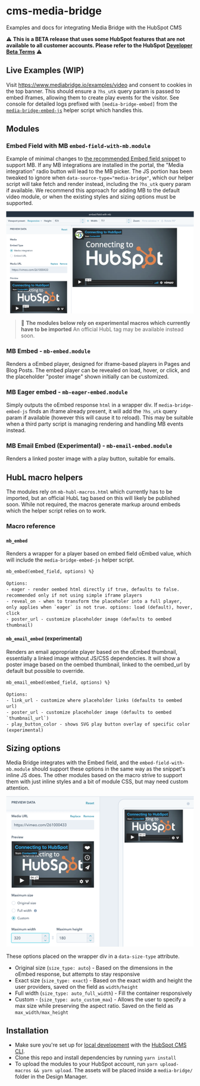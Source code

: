 # cms-media-bridge

Examples and docs for integrating Media Bridge with the HubSpot CMS

⚠️ **This is a BETA release that uses some HubSpot features that are not available to all customer accounts. Please refer to the HubSpot [Developer Beta Terms](https://legal.hubspot.com/developerbetaterms)** ⚠️

## Live Examples (WIP)
Visit https://www.mediabridge.io/examples/video and consent to cookies in the top banner.
This should ensure a `?hs_utk` query param is passed to embed iframes, allowing them to create play events for the visitor.
See console for detailed logs prefixed with `[media-bridge-embed]` from the [`media-bridge-embed-js`](./docs/media-bridge-embed-js.md) helper script which handles this.

## Modules

### Embed Field with MB  `embed-field-with-mb.module`

Example of minimal changes to [the recommended Embed field snippet](https://developers.hubspot.com/docs/cms/building-blocks/module-theme-fields/oembed#page-and-or-blog-modules) to support MB.
If any MB integrations are installed in the portal, the "Media integration" radio button will lead to the MB picker.
The JS portion has been tweaked to ignore when `data-source-type="media-bridge"`, which our helper script will take fetch and render instead, including the `?hs_utk` query param if available.
We recommend this approach for adding MB to the default video module, or when the existing styles and sizing options must be supported.

![Embed field sizing options](./docs/embed-field-video-selected.png)

> :construction: **The modules below rely on experimental macros which currently have to be imported** An official HubL tag may be available instead soon.

### MB Embed - `mb-embed.module`
Renders a oEmbed player, designed for iframe-based players in Pages and Blog Posts.
The embed player can be revealed on load, hover, or click, and the placeholder "poster image" shown initially can be customized.

### MB Eager embed - `mb-eager-embed.module`
Simply outputs the oEmbed response `html` in a wrapper div. If `media-bridge-embed-js` finds an iframe already present, it will add the `?hs_utk` query param if available (however this will cause it to reload).
This may be suitable when a third party script is managing rendering and handling MB events instead.

### MB Email Embed (Experimental) - `mb-email-embed.module`
Renders a linked poster image with a play button, suitable for emails.

## HubL macro helpers
The modules rely on `mb-hubl-macros.html` which currently has to be imported, but an official HubL tag based on this will likely be published soon.
While not required, the macros generate markup around embeds which the helper script relies on to work.


### Macro reference

#### `mb_embed`
Renders a wrapper for a player based on embed field oEmbed value, which will include the `media-bridge-embed-js` helper script.

```
mb_embed(embed_field, options) %}

Options:
- eager - render oembed html directly if true, defaults to false. recommended only if not using simple iframe players
- reveal_on - when to transform the placeholer into a full player, only applies when `eager` is not true. options: load (default), hover, click
- poster_url - customize placeholder image (defaults to oembed thumbnail)
```

#### `mb_email_embed` (experimental)
Renders an email appropriate player based on the oEmbed thumbnail, essentially a linked image without JS/CSS dependencies.
It will show a poster image based on the oembed thumbnail, linked to the oembed_url by default but possible to override.

```
mb_email_embed(embed_field, options) %}

Options:
- link_url - customize where placeholder links (defaults to oembed url)
- poster_url - customize placeholder image (defaults to oembed `thumbnail_url`)
- play_button_color - shows SVG play button overlay of specific color (experimental)
```

## Sizing options

Media Bridge integrates with the Embed field, and the `embed-field-with-mb.module` should support these options in the same way as the snippet's inline JS does.
The other modules based on the macro strive to support them with just inline styles and a bit of module CSS, but may need custom attention.

![Embed field sizing options](./docs/embed-field-sizing-options.png)

These options placed on the wrapper div in a `data-size-type` attribute.
- Original size (`size_type: auto`) - Based on the dimensions in the oEmbed response, but attempts to stay responsive
- Exact size (`size_type: exact`) - Based on the exact width and height the user providers, saved on the field as `width/height` 
- Full width (`size_type: auto_full_width`) - Fill the container responsively
- Custom - (`size_type: auto_custom_max`) - Allows the user to specify a max size while preserving the aspect ratio. Saved on the field as `max_width/max_height`

## Installation
- Make sure you're set up for [local development](https://designers.hubspot.com/tutorials/getting-started) with the [HubSpot CMS CLI](https://designers.hubspot.com/docs/developer-reference/local-development-cms-cli).
- Clone this repo and install dependencies by running `yarn install`
- To upload the modules to your HubSpot account, run `yarn upload-macros && yarn upload`. The assets will be placed inside a `media-bridge/` folder in the Design Manager.
